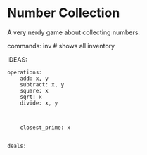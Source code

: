 # Number Collection
A very nerdy game about collecting numbers.


commands:
    inv         # shows all inventory

IDEAS:

    operations: 
        add: x, y
        subtract: x, y
        square: x
        sqrt: x
        divide: x, y



        closest_prime: x


    deals:

